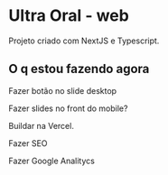 # Ultra Oral - web

Projeto criado com NextJS e Typescript.

## O q estou fazendo agora

Fazer botão no slide desktop

Fazer slides no front do mobile?

Buildar na Vercel.

Fazer SEO

Fazer Google Analitycs
